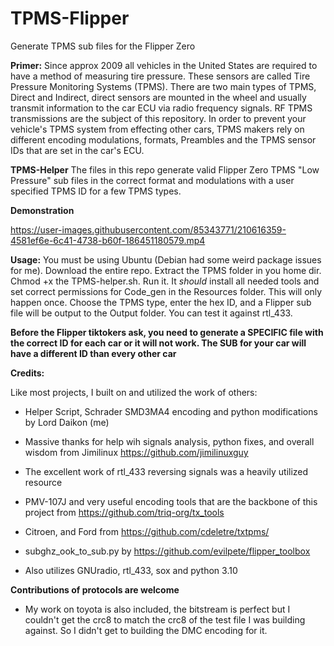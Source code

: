 # TPMS-Flipper
Generate TPMS sub files for the Flipper Zero

**Primer:**
Since approx 2009 all vehicles in the United States are required to have a method of measuring tire pressure. These sensors are called Tire Pressure Monitoring Systems (TPMS). There are two main types of TPMS, Direct and Indirect, direct sensors are mounted in the wheel and usually transmit information to the car ECU via radio frequency signals. RF TPMS transmissions are the subject of this repository. In order to prevent your vehicle's TPMS system from effecting other cars, TPMS makers rely on different encoding modulations, formats, Preambles and the TPMS sensor IDs that are set in the car's ECU.

**TPMS-Helper**
The files in this repo generate valid Flipper Zero TPMS "Low Pressure" sub files in the correct format and modulations with a user specified TPMS ID for a few TPMS types.

**Demonstration**

https://user-images.githubusercontent.com/85343771/210616359-4581ef6e-6c41-4738-b60f-186451180579.mp4

**Usage:**
You must be using Ubuntu (Debian had some weird package issues for me). Download the entire repo. Extract the TPMS folder in you home dir. Chmod +x the TPMS-helper.sh. Run it. It *should* install all needed tools and set correct permissions for Code_gen in the Resources folder. This will only happen once. Choose the TPMS type, enter the hex ID, and a Flipper sub file will be output to the Output folder. You can test it against rtl_433.

**Before the Flipper tiktokers ask, you need to generate a SPECIFIC file with the correct ID for each car or it will not work. The SUB for your car will have a different ID than every other car**

**Credits:**

Like most projects, I built on and utilized the work of others:

- Helper Script, Schrader SMD3MA4 encoding and python modifications by Lord Daikon (me)
- Massive thanks for help wih signals analysis, python fixes, and overall wisdom from Jimilinux https://github.com/jimilinuxguy
- The excellent work of rtl_433 reversing signals was a heavily utilized resource
- PMV-107J and very useful encoding tools that are the backbone of this project from https://github.com/triq-org/tx_tools
- Citroen, and Ford from https://github.com/cdeletre/txtpms/
- subghz_ook_to_sub.py by https://github.com/evilpete/flipper_toolbox

- Also utilizes GNUradio, rtl_433, sox and python 3.10

**Contributions of protocols are welcome**
- My work on toyota is also included, the bitstream is perfect but I couldn't get the crc8 to match the crc8 of the test file I was building against. So I didn't get to building the DMC encoding for it.
